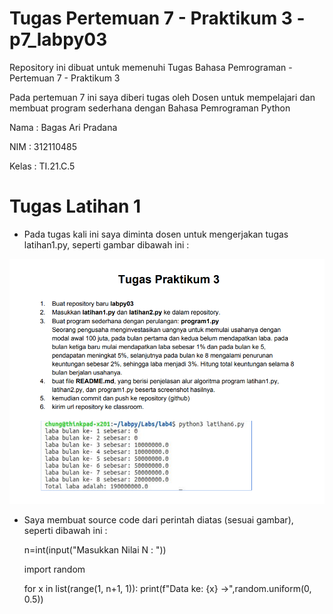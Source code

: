 # Tugas Pertemuan 7 - Praktikum 3 - p7_labpy03


Repository ini dibuat untuk memenuhi Tugas Bahasa Pemrograman - Pertemuan 7 - Praktikum 3


Pada pertemuan 7 ini saya diberi tugas oleh Dosen untuk mempelajari dan membuat program sederhana dengan Bahasa Pemrograman Python


Nama    : Bagas Ari Pradana

NIM     : 312110485

Kelas   : TI.21.C.5

# Tugas Latihan 1

* Pada tugas kali ini saya diminta dosen untuk mengerjakan tugas latihan1.py, seperti gambar dibawah ini :

![Gambar 1](ss/Tugas1.png)

* Saya membuat source code dari perintah diatas (sesuai gambar), seperti dibawah ini :

    n=int(input("Masukkan Nilai N : "))

    import random

    for x in list(range(1, n+1, 1)):
        print(f"Data ke: {x} ->",random.uniform(0, 0.5))
